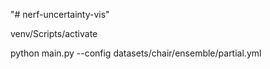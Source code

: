 "# nerf-uncertainty-vis" 

venv/Scripts/activate

python main.py --config datasets/chair/ensemble/partial.yml